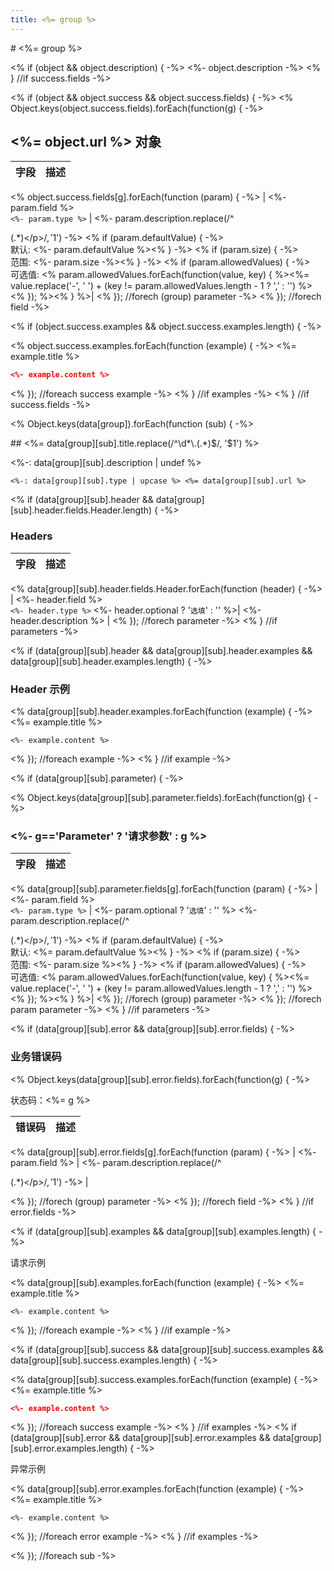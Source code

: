 ```yaml
---
title: <%= group %>
---
```

<Block>
# <%= group %>

<% if (object && object.description) { -%>
<%- object.description -%>
<% } //if success.fields -%>
</Block>

<% if (object && object.success && object.success.fields) { -%>
<Block>
<% Object.keys(object.success.fields).forEach(function(g) { -%>
## <%= object.url %> 对象

| 字段    | 描述                           |
|---------:|:--------------------------------------|
<% object.success.fields[g].forEach(function (param) { -%>
| <%- param.field %><br>`<%- param.type %>` | <%- param.description.replace(/^<p>(.*)<\/p>$/, '$1') -%>
<% if (param.defaultValue) { -%>
<br>默认: <%- param.defaultValue %><% } -%>
<% if (param.size) { -%>
<br>范围: <%- param.size -%><% } -%>
<% if (param.allowedValues) { -%>
<br>可选值: <% param.allowedValues.forEach(function(value, key) { %><%= value.replace('-', ' ') + (key != param.allowedValues.length - 1 ? ',' : '') %> <% }); %><% } %>|
<% }); //forech (group) parameter -%>
<% }); //forech field -%>

<Example>
<% if (object.success.examples && object.success.examples.length) { -%>

<% object.success.examples.forEach(function (example) { -%>
<%= example.title %>

``` json
<%- example.content %>
```
<% }); //foreach success example -%>
<% } //if examples -%>
</Example>
</Block>
<% } //if success.fields -%>

<% Object.keys(data[group]).forEach(function (sub) { -%>

<Block>
## <%= data[group][sub].title.replace(/^\d*\.(.*)$/, '$1') %>

<%-: data[group][sub].description | undef %>

```
<%-: data[group][sub].type | upcase %> <%= data[group][sub].url %>
```

<% if (data[group][sub].header && data[group][sub].header.fields.Header.length) { -%>
### Headers

| 字段    | 描述                          |
|---------:|:--------------------------------------|
<% data[group][sub].header.fields.Header.forEach(function (header) { -%>
| <%- header.field %><br>`<%- header.type %>` <%- header.optional ? '<span class="required">`选填`</span>' : '' %>| <%- header.description %>							|
<% }); //forech parameter -%>
<% } //if parameters -%>

<% if (data[group][sub].header && data[group][sub].header.examples && data[group][sub].header.examples.length) { -%>

### Header 示例

<% data[group][sub].header.examples.forEach(function (example) { -%>
<%= example.title %>

```
<%- example.content %>
```
<% }); //foreach example -%>
<% } //if example -%>

<% if (data[group][sub].parameter) { -%>

<% Object.keys(data[group][sub].parameter.fields).forEach(function(g) { -%>

### <%- g=='Parameter' ? '请求参数' : g %>

| 字段    | 描述                          |
|---------:|:--------------------------------------|
<% data[group][sub].parameter.fields[g].forEach(function (param) { -%>
| <%- param.field %><br>`<%- param.type %>` | <%- param.optional ? '<span class="required">`选填`</span>' : '' %> <%- param.description.replace(/^<p>(.*)<\/p>$/, '$1') -%>
<% if (param.defaultValue) { -%>
<br>默认: <%= param.defaultValue %><% } -%>
<% if (param.size) { -%>
<br>范围: <%- param.size %><% } -%>
<% if (param.allowedValues) { -%>
<br>可选值: <% param.allowedValues.forEach(function(value, key) { %><%= value.replace('-', ' ') + (key != param.allowedValues.length - 1 ? ',' : '') %> <% }); %><% } %>|
<% }); //forech (group) parameter -%>
<% }); //forech param parameter -%>
<% } //if parameters -%>

<% if (data[group][sub].error && data[group][sub].error.fields) { -%>
### 业务错误码

<% Object.keys(data[group][sub].error.fields).forEach(function(g) { -%>

状态码：<%= g %>

| 错误码     | 描述                           |
|---------:|:--------------------------------------|
<% data[group][sub].error.fields[g].forEach(function (param) { -%>
| <%- param.field %> | <%- param.description.replace(/^<p>(.*)<\/p>$/, '$1') -%> | 

<% }); //forech (group) parameter -%>
<% }); //forech field -%>
<% } //if error.fields -%>

<Example>
<% if (data[group][sub].examples && data[group][sub].examples.length) { -%>

请求示例

<% data[group][sub].examples.forEach(function (example) { -%>
<%= example.title %>

```
<%- example.content %>
```
<% }); //foreach example -%>
<% } //if example -%>

<% if (data[group][sub].success && data[group][sub].success.examples && data[group][sub].success.examples.length) { -%>

<% data[group][sub].success.examples.forEach(function (example) { -%>
<%= example.title %>

``` json
<%- example.content %>
```
<% }); //foreach success example -%>
<% } //if examples -%>
<% if (data[group][sub].error && data[group][sub].error.examples && data[group][sub].error.examples.length) { -%>

异常示例

<% data[group][sub].error.examples.forEach(function (example) { -%>
<%= example.title %>

```
<%- example.content %>
```
<% }); //foreach error example -%>
<% } //if examples -%>
</Example>

</Block>
<% }); //foreach sub  -%>